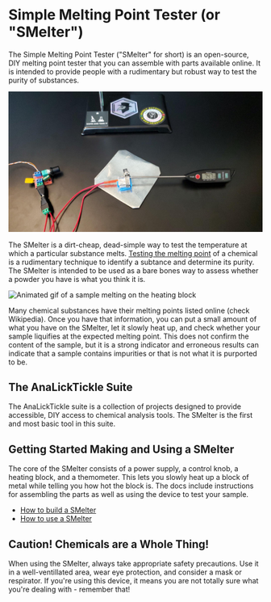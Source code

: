 # Simple Melting Point Tester (or "SMelter")

The Simple Melting Point Tester ("SMelter" for short) is an open-source, DIY melting point tester that you can assemble with parts available online. It is intended to provide people with a rudimentary but robust way to test the purity of substances.

<IMG ALT="Simple Melting Point Tester fully assembled" SRC="./docs/media/simple-melting-point-tester.png" width="1000" />

The SMelter is a dirt-cheap, dead-simple way to test the temperature at which a particular substance melts. [Testing the melting point](https://en.wikipedia.org/wiki/Melting-point_apparatus) of a chemical is a rudimentary technique to identify a subtance and determine its purity. The SMelter is intended to be used as a bare bones way to assess whether a powder you have is what you think it is.

<IMG ALT="Animated gif of a sample melting on the heating block" SRC="./docs/media/melting2.gif" width="1000" />

Many chemical substances have their melting points listed online (check Wikipedia). Once you have that information, you can put a small amount of what you have on the SMelter, let it slowly heat up, and check whether your sample liquifies at the expected melting point. This does not confirm the content of the sample, but it is a strong indicator and erroneous results can indicate that a sample contains impurities or that is not what it is purported to be.

## The AnaLickTickle Suite

The AnaLickTickle suite is a collection of projects designed to provide accessible, DIY access to chemical analysis tools. The SMelter is the first and most basic tool in this suite.

## Getting Started Making and Using a SMelter

The core of the SMelter consists of a power supply, a control knob, a heating block, and a themometer. This lets you slowly heat up a block of metal while telling you how hot the block is. The docs include instructions for assembling the parts as well as using the device to test your sample.

- [How to build a SMelter](./docs/assembly.md)
- [How to use a SMelter](./docs/usage.md)

## Caution! Chemicals are a Whole Thing!

When using the SMelter, always take appropriate safety precautions. Use it in a well-ventillated area, wear eye protection, and consider a mask or respirator. If you're using this device, it means you are not totally sure what you're dealing with - remember that!
